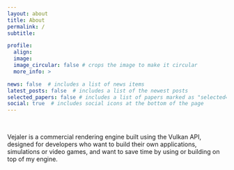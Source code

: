 ```yaml
---
layout: about
title: About
permalink: /
subtitle:

profile:
  align:
  image:
  image_circular: false # crops the image to make it circular
  more_info: >

news: false  # includes a list of news items
latest_posts: false  # includes a list of the newest posts
selected_papers: false # includes a list of papers marked as "selected={true}"
social: true  # includes social icons at the bottom of the page
---
```


<br>

Vejaler is a commercial rendering engine built using the Vulkan API, designed for developers who want to build their own applications, simulations or video games, and want to save time by using or building on top of my engine. 
